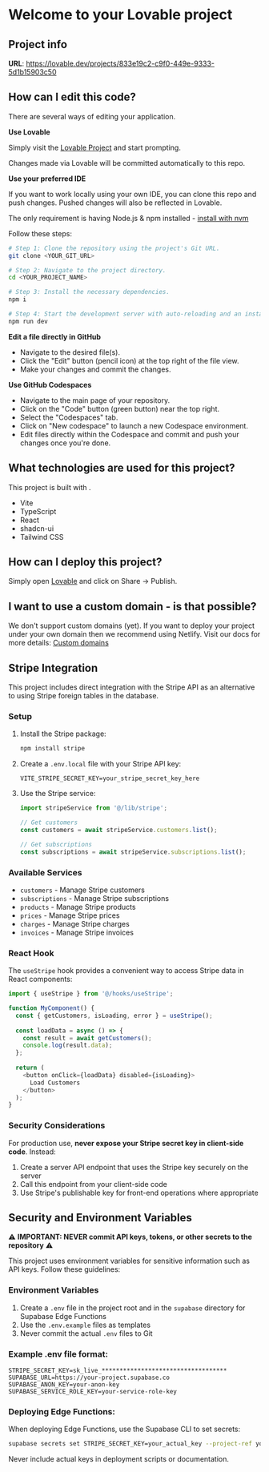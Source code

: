 # Welcome to your Lovable project

## Project info

**URL**: https://lovable.dev/projects/833e19c2-c9f0-449e-9333-5d1b15903c50

## How can I edit this code?

There are several ways of editing your application.

**Use Lovable**

Simply visit the [Lovable Project](https://lovable.dev/projects/833e19c2-c9f0-449e-9333-5d1b15903c50) and start prompting.

Changes made via Lovable will be committed automatically to this repo.

**Use your preferred IDE**

If you want to work locally using your own IDE, you can clone this repo and push changes. Pushed changes will also be reflected in Lovable.

The only requirement is having Node.js & npm installed - [install with nvm](https://github.com/nvm-sh/nvm#installing-and-updating)

Follow these steps:

```sh
# Step 1: Clone the repository using the project's Git URL.
git clone <YOUR_GIT_URL>

# Step 2: Navigate to the project directory.
cd <YOUR_PROJECT_NAME>

# Step 3: Install the necessary dependencies.
npm i

# Step 4: Start the development server with auto-reloading and an instant preview.
npm run dev
```

**Edit a file directly in GitHub**

- Navigate to the desired file(s).
- Click the "Edit" button (pencil icon) at the top right of the file view.
- Make your changes and commit the changes.

**Use GitHub Codespaces**

- Navigate to the main page of your repository.
- Click on the "Code" button (green button) near the top right.
- Select the "Codespaces" tab.
- Click on "New codespace" to launch a new Codespace environment.
- Edit files directly within the Codespace and commit and push your changes once you're done.

## What technologies are used for this project?

This project is built with .

- Vite
- TypeScript
- React
- shadcn-ui
- Tailwind CSS

## How can I deploy this project?

Simply open [Lovable](https://lovable.dev/projects/833e19c2-c9f0-449e-9333-5d1b15903c50) and click on Share -> Publish.

## I want to use a custom domain - is that possible?

We don't support custom domains (yet). If you want to deploy your project under your own domain then we recommend using Netlify. Visit our docs for more details: [Custom domains](https://docs.lovable.dev/tips-tricks/custom-domain/)

## Stripe Integration

This project includes direct integration with the Stripe API as an alternative to using Stripe foreign tables in the database.

### Setup

1. Install the Stripe package:
   ```bash
   npm install stripe
   ```

2. Create a `.env.local` file with your Stripe API key:
   ```
   VITE_STRIPE_SECRET_KEY=your_stripe_secret_key_here
   ```

3. Use the Stripe service:
   ```typescript
   import stripeService from '@/lib/stripe';
   
   // Get customers
   const customers = await stripeService.customers.list();
   
   // Get subscriptions
   const subscriptions = await stripeService.subscriptions.list();
   ```

### Available Services

- `customers` - Manage Stripe customers
- `subscriptions` - Manage Stripe subscriptions
- `products` - Manage Stripe products
- `prices` - Manage Stripe prices
- `charges` - Manage Stripe charges
- `invoices` - Manage Stripe invoices

### React Hook

The `useStripe` hook provides a convenient way to access Stripe data in React components:

```typescript
import { useStripe } from '@/hooks/useStripe';

function MyComponent() {
  const { getCustomers, isLoading, error } = useStripe();
  
  const loadData = async () => {
    const result = await getCustomers();
    console.log(result.data);
  };
  
  return (
    <button onClick={loadData} disabled={isLoading}>
      Load Customers
    </button>
  );
}
```

### Security Considerations

For production use, **never expose your Stripe secret key in client-side code**. Instead:

1. Create a server API endpoint that uses the Stripe key securely on the server
2. Call this endpoint from your client-side code
3. Use Stripe's publishable key for front-end operations where appropriate

## Security and Environment Variables

⚠️ **IMPORTANT: NEVER commit API keys, tokens, or other secrets to the repository** ⚠️

This project uses environment variables for sensitive information such as API keys. Follow these guidelines:

### Environment Variables

1. Create a `.env` file in the project root and in the `supabase` directory for Supabase Edge Functions
2. Use the `.env.example` files as templates 
3. Never commit the actual `.env` files to Git

### Example .env file format:

```
STRIPE_SECRET_KEY=sk_live_***********************************
SUPABASE_URL=https://your-project.supabase.co
SUPABASE_ANON_KEY=your-anon-key
SUPABASE_SERVICE_ROLE_KEY=your-service-role-key
```

### Deploying Edge Functions:

When deploying Edge Functions, use the Supabase CLI to set secrets:

```bash
supabase secrets set STRIPE_SECRET_KEY=your_actual_key --project-ref your-project-ref
```

Never include actual keys in deployment scripts or documentation.
